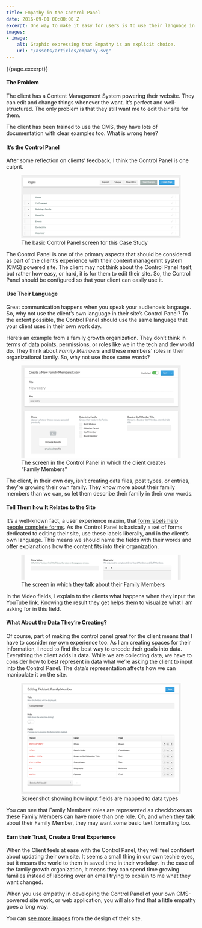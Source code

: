 ```yaml
---
title: Empathy in the Control Panel
date: 2016-09-01 00:00:00 Z
excerpt: One way to make it easy for users is to use their language in a website’s control panel.
images:
- image:
    alt: Graphic expressing that Empathy is an explicit choice.
    url: "/assets/articles/empathy.svg"
---
```

<p class="lead">{{page.excerpt}}</p>

#### The Problem
The client has a Content Management System powering their website. They can edit and change things whenever the want. It’s perfect and well-structured. The only problem is that they still want me to edit their site for them.

The client has been trained to use the CMS, they have lots of documentation with clear examples too. What is wrong here?

#### It’s the Control Panel

After some reflection on clients’ feedback, I think the Control Panel is one culprit.

<figure>
	<img class="img-fluid shadow-small mb-2" src="/assets/projects/website-user-experience-st-elizabeth-stun-design-isral-duke-5.png" alt="The basic Control Panel screen for this Case Study">
	<figcaption>The basic Control Panel screen for this Case Study</figcaption>
</figure>

The Control Panel is one of the primary aspects that should be considered as part of the client’s experience with their content managemnt system (CMS) powered site. The client may not think about the Control Panel itself, but rather how easy, or hard, it is for them to edit their site. So, the Control Panel should be configured so that your client can easily use it.

#### Use Their Language

Great communication happens when you speak your audience’s langauge. So, why not use the client’s own language in their site’s Control Panel? To the extent possible, the Control Panel should use the same language that your client uses in their own work day.

Here’s an example from a family growth organization. They don’t think in terms of data points, permissions, or roles like we in the tech and dev world do. They think about _Family Members_ and these members’ roles in their organizational family. So, why not use those same words?

<figure>
	<img class="img-fluid shadow-small mb-2" src="/assets/projects/website-user-experience-st-elizabeth-stun-design-isral-duke-4.png" alt="The screen in the Control Panel in which the client creates Family Members">
	<figcaption>The screen in the Control Panel in which the client creates “Family Members”</figcaption>
</figure>

The client, in their own day, isn’t creating data files, post types, or entries, they’re growing their own family. They know more about their family members than we can, so let them describe their family in their own words.

#### Tell Them how It Relates to the Site

It’s a well-known fact, a user experience maxim, that <a href="https://www.nngroup.com/articles/web-form-design/" title="UX Research Demonstrating that Labels Help Users." target="_blank">form labels help people complete forms</a>. As the Control Panel is basically a set of forms dedicated to editing their site, use these labels liberally, and in the client’s own language. This means we should name the fields with their words and offer explanations how the content fits into their organization.

<figure>
	<img class="img-fluid shadow-small mb-2" src="/assets/projects/website-user-experience-st-elizabeth-stun-design-isral-duke-6.png" alt="The screen in which they talk about their Family Members">
	<figcaption>The screen in which they talk about their Family Members</figcaption>
</figure>

In the Video fields, I explain to the clients what happens when they input the YouTube link. Knowing the result they get helps them to visualize what I am asking for in this field.

#### What About the Data They’re Creating?

Of course, part of making the control panel great for the client means that I have to cosnider my own experience too. As I am creating spaces for their information, I need to find the best way to encode their goals into data. Everything the client adds is data. While we are collecting data, we have to consider how to best represent in data what we’re asking the client to input into the Control Panel. The data’s representation affects how we can manipulate it on the site.

<figure>
	<img class="img-fluid shadow-small mb-2" src="/assets/projects/website-user-experience-st-elizabeth-stun-design-isral-duke-3.png" alt="Screenshot showing how input fields are mapped to data types">
	<figcaption>Screenshot showing how input fields are mapped to data types</figcaption>
</figure>

You can see that Family Members’ roles are represented as checkboxes as these Family Members can have more than one role. Oh, and when they talk about their Family Member, they may want some basic text formatting too.

#### Earn their Trust, Create a Great Experience

When the Client feels at ease with the Control Panel, they will feel confident about updating their own site. It seems a small thing in our own techie eyes, but it means the world to them in saved time in their workday. In the case of the family growth organization, it means they can spend time growing families instead of laboring over an email trying to explain to me what they want changed.

When you use empathy in developing the Control Panel of your own CMS-powered site work, or web application, you will also find that a little empathy goes a long way.

<p>You can <a href="/projects/website-adoption-agency" target="_blank">see more images</a> from the design of their site.
</p>